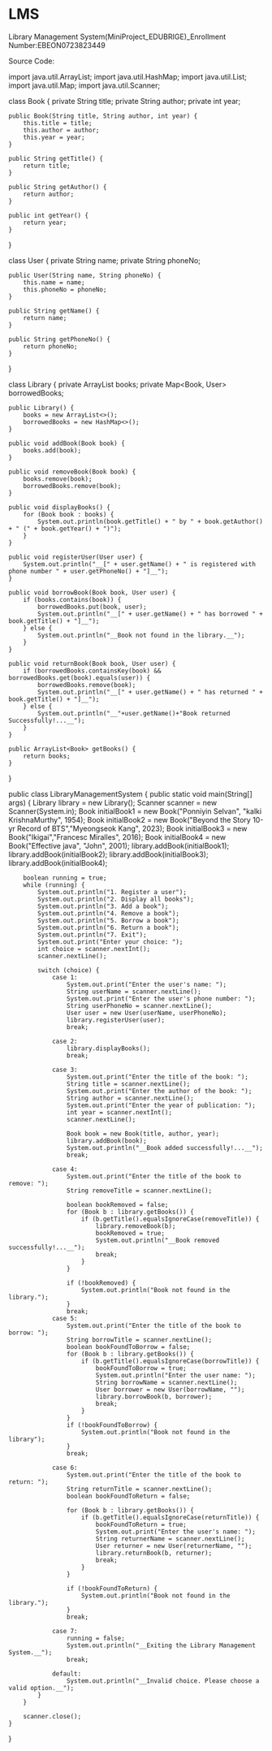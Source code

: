 # LMS
Library Management System(MiniProject_EDUBRIGE)_Enrollment Number:EBEON0723823449

Source Code:

import java.util.ArrayList;
import java.util.HashMap;
import java.util.List;
import java.util.Map;
import java.util.Scanner;

class Book {
    private String title;
    private String author;
    private int year;

    public Book(String title, String author, int year) {
        this.title = title;
        this.author = author;
        this.year = year;
    }

    public String getTitle() {
        return title;
    }

    public String getAuthor() {
        return author;
    }

    public int getYear() {
        return year;
    }
}

class User {
    private String name;
    private String phoneNo;

    public User(String name, String phoneNo) {
        this.name = name;
        this.phoneNo = phoneNo;
    }

    public String getName() {
        return name;
    }

    public String getPhoneNo() {
        return phoneNo;
    }
}

class Library {
    private ArrayList<Book> books;
    private Map<Book, User> borrowedBooks;

    public Library() {
        books = new ArrayList<>();
        borrowedBooks = new HashMap<>();
    }

    public void addBook(Book book) {
        books.add(book);
    }

    public void removeBook(Book book) {
        books.remove(book);
        borrowedBooks.remove(book);
    }

    public void displayBooks() {
        for (Book book : books) {
            System.out.println(book.getTitle() + " by " + book.getAuthor() + " (" + book.getYear() + ")");
        }
    }

    public void registerUser(User user) {
        System.out.println("__[" + user.getName() + " is registered with phone number " + user.getPhoneNo() + "]__");
    }

    public void borrowBook(Book book, User user) {
        if (books.contains(book)) {
            borrowedBooks.put(book, user);
            System.out.println("__[" + user.getName() + " has borrowed " + book.getTitle() + "]__");
        } else {
            System.out.println("__Book not found in the library.__");
        }
    }

    public void returnBook(Book book, User user) {
        if (borrowedBooks.containsKey(book) && borrowedBooks.get(book).equals(user)) {
            borrowedBooks.remove(book);
            System.out.println("__[" + user.getName() + " has returned " + book.getTitle() + "]__");
        } else {
            System.out.println("__"+user.getName()+"Book returned Successfully!...__");
        }
    }

    public ArrayList<Book> getBooks() {
        return books;
    }
}

public class LibraryManagementSystem {
    public static void main(String[] args) {
        Library library = new Library();
        Scanner scanner = new Scanner(System.in);
        Book initialBook1 = new Book("Ponniyin Selvan", "kalki KrishnaMurthy", 1954);
        Book initialBook2 = new Book("Beyond the Story 10-yr Record of BTS","Myeongseok Kang", 2023);
        Book initialBook3 = new Book("Ikigai","Francesc Miralles", 2016);
        Book initialBook4 = new Book("Effective java", "John", 2001);
        library.addBook(initialBook1);
        library.addBook(initialBook2);
        library.addBook(initialBook3);
        library.addBook(initialBook4);

        boolean running = true;
        while (running) {
            System.out.println("1. Register a user");
            System.out.println("2. Display all books");
            System.out.println("3. Add a book");
            System.out.println("4. Remove a book");
            System.out.println("5. Borrow a book");
            System.out.println("6. Return a book");
            System.out.println("7. Exit");
            System.out.print("Enter your choice: ");
            int choice = scanner.nextInt();
            scanner.nextLine();

            switch (choice) {
                case 1:
                    System.out.print("Enter the user's name: ");
                    String userName = scanner.nextLine();
                    System.out.print("Enter the user's phone number: ");
                    String userPhoneNo = scanner.nextLine();
                    User user = new User(userName, userPhoneNo);
                    library.registerUser(user);
                    break;

                case 2:
                    library.displayBooks();
                    break;

                case 3:
                    System.out.print("Enter the title of the book: ");
                    String title = scanner.nextLine();
                    System.out.print("Enter the author of the book: ");
                    String author = scanner.nextLine();
                    System.out.print("Enter the year of publication: ");
                    int year = scanner.nextInt();
                    scanner.nextLine();

                    Book book = new Book(title, author, year);
                    library.addBook(book);
                    System.out.println("__Book added successfully!...__");
                    break;

                case 4:
                    System.out.print("Enter the title of the book to remove: ");
                    String removeTitle = scanner.nextLine();

                    boolean bookRemoved = false;
                    for (Book b : library.getBooks()) {
                        if (b.getTitle().equalsIgnoreCase(removeTitle)) {
                            library.removeBook(b);
                            bookRemoved = true;
                            System.out.println("__Book removed successfully!...__");
                            break;
                        }
                    }

                    if (!bookRemoved) {
                        System.out.println("Book not found in the library.");
                    }
                    break;
                case 5:
                    System.out.print("Enter the title of the book to borrow: ");
                    String borrowTitle = scanner.nextLine();
                    boolean bookFoundToBorrow = false;
                    for (Book b : library.getBooks()) {
                        if (b.getTitle().equalsIgnoreCase(borrowTitle)) {
                            bookFoundToBorrow = true;
                            System.out.println("Enter the user name: ");
                            String borrowName = scanner.nextLine();
                            User borrower = new User(borrowName, "");
                            library.borrowBook(b, borrower);
                            break;
                        }
                    }
                    if (!bookFoundToBorrow) {
                        System.out.println("Book not found in the library");
                    }
                    break;

                case 6:
                    System.out.print("Enter the title of the book to return: ");
                    String returnTitle = scanner.nextLine();
                    boolean bookFoundToReturn = false;

                    for (Book b : library.getBooks()) {
                        if (b.getTitle().equalsIgnoreCase(returnTitle)) {
                            bookFoundToReturn = true;
                            System.out.print("Enter the user's name: ");
                            String returnerName = scanner.nextLine();
                            User returner = new User(returnerName, "");
                            library.returnBook(b, returner);
                            break;
                        }
                    }

                    if (!bookFoundToReturn) {
                        System.out.println("Book not found in the library.");
                    }
                    break;

                case 7:
                    running = false;
                    System.out.println("__Exiting the Library Management System.__");
                    break;

                default:
                    System.out.println("__Invalid choice. Please choose a valid option.__");
            }
        }

        scanner.close();
    }
}
